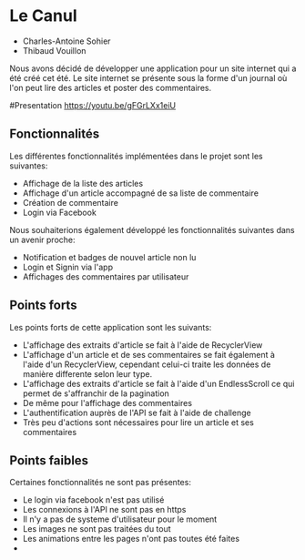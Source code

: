 # Le Canul

* Charles-Antoine Sohier
* Thibaud Vouillon

Nous avons décidé de développer une application pour un site internet qui a été créé cet été. Le site internet se présente sous la forme d'un journal où l'on peut lire des articles et poster des commentaires.

#Presentation 
https://youtu.be/gFGrLXx1eiU

## Fonctionnalités

Les différentes fonctionnalités implémentées dans le projet sont les suivantes:

* Affichage de la liste des articles
* Affichage d'un article accompagné de sa liste de commentaire
* Création de commentaire
* Login via Facebook

Nous souhaiterions également développé les fonctionnalités suivantes dans un avenir proche:

* Notification et badges de nouvel article non lu
* Login et Signin via l'app
* Affichages des commentaires par utilisateur

## Points forts

Les points forts de cette application sont les suivants:

* L'affichage des extraits d'article se fait à l'aide de RecyclerView
* L'affichage d'un article et de ses commentaires se fait également à l'aide d'un RecyclerView, cependant celui-ci traite les données de manière differente selon leur type.
* L'affichage des extraits d'article se fait à l'aide d'un EndlessScroll ce qui permet de s'affranchir de la pagination
* De même pour l'affichage des commentaires
* L'authentification auprès de l'API se fait à l'aide de challenge
* Très peu d'actions sont nécessaires pour lire un article et ses commentaires


## Points faibles

Certaines fonctionnalités ne sont pas présentes:

* Le login via facebook n'est pas utilisé
* Les connexions à l'API ne sont pas en https
* Il n'y a pas de systeme d'utilisateur pour le moment
* Les images ne sont pas traitées du tout
* Les animations entre les pages n'ont pas toutes été faites
* 
